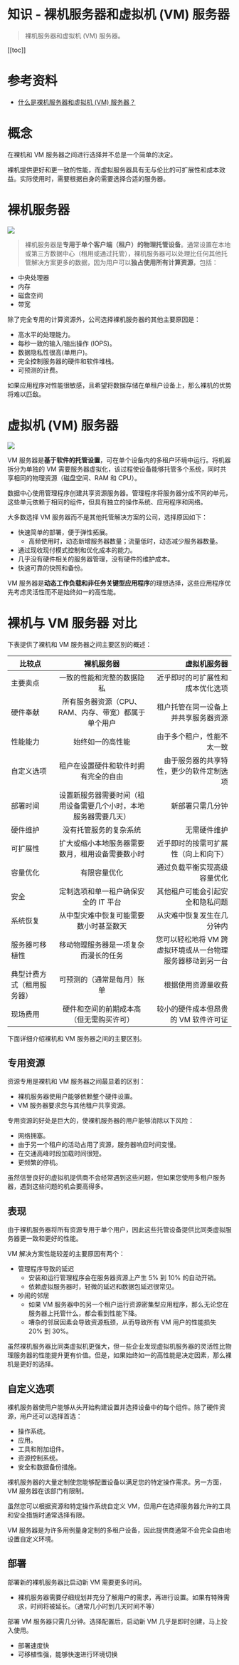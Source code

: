 # 知识 - 裸机服务器和虚拟机 (VM) 服务器

> 裸机服务器和虚拟机 (VM) 服务器。

[[toc]]

# 参考资料

* [什么是裸机服务器和虚拟机 (VM) 服务器？](https://www.mfisp.com/4176.html)

# 概念

在裸机和 VM 服务器之间进行选择并不总是一个简单的决定。

裸机提供更好和更一致的性能，而虚拟服务器具有无与伦比的可扩展性和成本效益。实际使用时，需要根据自身的需要选择合适的服务器。

# 裸机服务器

![](/_images/article/knowledge/裸机服务器.png)

> 裸机服务器是**专用于单个客户端（租户）的物理托管设备**。通常设置在本地或第三方数据中心（租用或通过托管），裸机服务器可以处理比任何其他托管解决方案更多的数据，因为用户可以**独占使用所有计算资源**，包括：

* 中央处理器
* 内存
* 磁盘空间
* 带宽

除了完全专用的计算资源外，公司选择裸机服务器的其他主要原因是：

* 高水平的处理能力。
* 每秒一致的输入/输出操作 (IOPS)。
* 数据隐私性很高(单用户)。
* 完全控制服务器的硬件和软件堆栈。
* 可预测的计费。

如果应用程序对性能很敏感，且希望将数据存储在单租户设备上，那么裸机的优势将难以匹敌。

# 虚拟机 (VM) 服务器

![](/_images/article/knowledge/vm服务器.png)

VM 服务器是**基于软件的托管设置**，可在单个设备内的多租户环境中运行。将机器拆分为单独的 VM 需要服务器虚拟化，该过程使设备能够托管多个系统，同时共享相同的物理资源（磁盘空间、RAM 和 CPU）。

数据中心使用管理程序创建共享资源服务器。管理程序将服务器分成不同的单元，这些单元依赖于相同的组件，但具有独立的操作系统、应用程序和网络。

大多数选择 VM 服务器而不是其他托管解决方案的公司，选择原因如下：

* 快速简单的部署，便于弹性拓展。
    * 高频使用时，动态新增服务器数量；流量低时，动态减少服务器数量。
* 通过现收现付模式控制和优化成本的能力。
* 几乎没有硬件相关的服务器管理，没有硬件的维护成本。
* 快速可靠的快照和备份。

VM 服务器是**动态工作负载和非任务关键型应用程序**的理想选择，这些应用程序优先考虑灵活性而不是始终如一的高性能。

# 裸机与 VM 服务器 对比

下表提供了裸机和 VM 服务器之间主要区别的概述：

| 比较点                                       |                          裸机服务器                          |                                               虚拟机服务器 |
| -------------------------------------------- | :----------------------------------------------------------: | ---------------------------------------------------------: |
| 主要卖点                                     |                  一致的性能和完整的数据隐私                  |                           近乎即时的可扩展性和成本优化选项 |
| 硬件奉献                                     |     所有服务器资源（CPU、RAM、内存、带宽）都属于单个用户     |                       租户托管在同一设备上并共享服务器资源 |
| 性能能力                                     |                       始终如一的高性能                       |                                 由于多个租户，性能不太一致 |
| 自定义选项                                   |             租户在设置硬件和软件时拥有完全的自由             |                   由于服务器的共享特性，更少的软件定制选项 |
| 部署时间                                     | 设置新服务器需要时间（租用设备需要几个小时，本地服务器需要几天） |                                           新部署只需几分钟 |
| 硬件维护                                     |                    没有托管服务的复杂系统                    |                                               无需硬件维护 |
| 可扩展性                                     |       扩大或缩小本地服务器需要数月，租用设备需要数小时       |                       近乎即时的按需可扩展性（向上和向下） |
| 容量优化                                     |                         有限容量优化                         |                               通过负载平衡实现高级容量优化 |
| 安全                                         |             定制选项和单一租户确保安全的 IT 平台             |                           其他租户可能会引起安全和隐私问题 |
| 系统恢复                                     |            从中型灾难中恢复可能需要数小时甚至数天            |                                 从灾难中恢复发生在几分钟内 |
| 服务器可移植性                               |             移动物理服务器是一项复杂而漫长的任务             | 您可以轻松地将 VM 跨虚拟环境或从一台物理服务器移动到另一台 |
| 典型计费方式（租用服务器）                   |                  可预测的（通常是每月）账单                  |                                     根据使用资源量收费 |
| 现场费用                                     |           硬件和空间的前期成本高（但无需购买许可）           |                       较小的硬件成本但昂贵的 VM 软件许可证 |

下面详细介绍裸机和 VM 服务器之间的主要区别。

## 专用资源

资源专用是裸机和 VM 服务器之间最显着的区别：

* 裸机服务器使用户能够依赖整个硬件设置。
* VM 服务器要求您与其他租户共享资源。

专用资源的好处是巨大的，使裸机服务器的用户能够消除以下风险：

* 网络拥塞。
* 由于另一个租户的活动占用了资源，服务器响应时间变慢。
* 在交通高峰时段加载时间很短。
* 更频繁的停机。

虽然信誉良好的虚拟机提供商不会经常遇到这些问题，但如果您使用多租户服务器，遇到这些问题的机会要高得多。

## 表现

由于裸机服务器将所有资源专用于单个用户，因此这些托管设备提供比同类虚拟服务器更一致和更好的性能。

VM 解决方案性能较差的主要原因有两个：

* 管理程序导致的延迟
    * 安装和运行管理程序会在服务器资源上产生 5% 到 10% 的自动开销。
    * 依赖虚拟服务器时，轻微的延迟和数据包延迟很常见。
* 吵闹的邻居
    * 如果 VM 服务器中的另一个租户运行资源密集型应用程序，那么无论您在服务器上托管什么，都会看到性能下降。
    * 嘈杂的邻居因素会导致资源瓶颈，从而导致所有 VM 用户的性能损失 20% 到 30%。

虽然裸机服务器比同类虚拟机更强大，但一些企业发现虚拟机服务器的灵活性比物理服务器的性能提升更有价值。但是，如果始终如一的高性能是决定因素，那么裸机是更好的选择。

## 自定义选项

裸机服务器使用户能够从头开始构建设置并选择设备中的每个组件。除了硬件资源，用户还可以选择首选：

* 操作系统。
* 应用。
* 工具和附加组件。
* 资源控制系统。
* 安全和数据备份措施。

裸机服务器的大量定制使您能够配置设备以满足您的特定操作需求。另一方面，VM 服务器在该部门有限制。

虽然您可以根据资源和特定操作系统自定义 VM，但用户在选择服务器允许的工具和安全措施时通常选择有限。

VM 服务器是为许多用例量身定制的多租户设备，因此提供商通常不会完全自由地设置自定义环境。

## 部署

部署新的裸机服务器比启动新 VM 需要更多时间。

* 裸机服务器需要仔细规划并充分了解用户的需求，再进行设置。如果有特殊需求，时间将被延长。（通常几小时到几天时间不等）

部署 VM 服务器只需几分钟。选择配置后，启动新 VM 几乎是即时创建，马上投入使用。

* 部署速度快
* 可移植性强，能够快速进行环境切换

